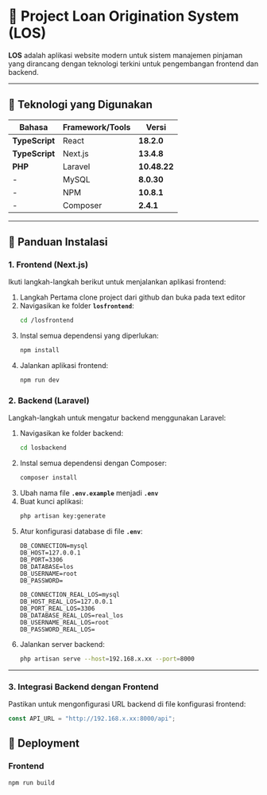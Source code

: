 # 🌿 **Project Loan Origination System (LOS)**

**LOS** adalah aplikasi website modern untuk sistem manajemen pinjaman yang dirancang dengan teknologi terkini untuk pengembangan frontend dan backend.

---

## **📌 Teknologi yang Digunakan**

| **Bahasa**        | **Framework/Tools**       | **Versi**        |
|--------------------|---------------------------|------------------|
| **TypeScript**     | React                    | **18.2.0**       |
| **TypeScript**     | Next.js                  | **13.4.8**       |
| **PHP**            | Laravel                  | **10.48.22**     |
| -                  | MySQL                    | **8.0.30**       |
| -                  | NPM                      | **10.8.1**       |
| -                  | Composer                 | **2.4.1**        |

---

## **📖 Panduan Instalasi**

### **1. Frontend (Next.js)**  
Ikuti langkah-langkah berikut untuk menjalankan aplikasi frontend:  
1. Langkah Pertama clone project dari github dan buka pada text editor
2. Navigasikan ke folder **`losfrontend`**:
   ```bash
   cd /losfrontend
   ```  
3. Instal semua dependensi yang diperlukan:  
   ```bash
   npm install
   ```  
4. Jalankan aplikasi frontend:  
   ```bash
   npm run dev
   ```

### **2. Backend (Laravel)**  
Langkah-langkah untuk mengatur backend menggunakan Laravel:  
1. Navigasikan ke folder backend:  
   ```bash
   cd losbackend
   ```  
2. Instal semua dependensi dengan Composer:  
   ```bash
   composer install
   ```  
4. Ubah nama file **`.env.example`** menjadi **`.env`**
5. Buat kunci aplikasi:
   ```bash
   php artisan key:generate
   ```  
6. Atur konfigurasi database di file **`.env`**:  
   ```env
   DB_CONNECTION=mysql
   DB_HOST=127.0.0.1
   DB_PORT=3306
   DB_DATABASE=los
   DB_USERNAME=root
   DB_PASSWORD=

   DB_CONNECTION_REAL_LOS=mysql
   DB_HOST_REAL_LOS=127.0.0.1
   DB_PORT_REAL_LOS=3306
   DB_DATABASE_REAL_LOS=real_los
   DB_USERNAME_REAL_LOS=root
   DB_PASSWORD_REAL_LOS=
   ```
7. Jalankan server backend:  
   ```bash
   php artisan serve --host=192.168.x.xx --port=8000
   ```  

---

### **3. Integrasi Backend dengan Frontend**  
Pastikan untuk mengonfigurasi URL backend di file konfigurasi frontend:
```typescript
const API_URL = "http://192.168.x.xx:8000/api";
```

## **🚀 Deployment**
### Frontend
```bash
npm run build
```
